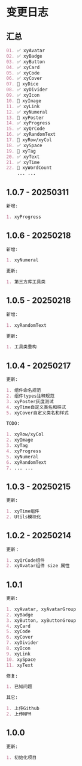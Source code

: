 # 变更日志

## 汇总

```markdown
01. ✅ xyAvatar
02. ✅ xyBadge
03. ✅ xyButton
04. ✅ xyCard
05. ✅ xyCode
06. ✅ xyCover
07. 🔲 xyDice
08. ✅ xyDivider
09. ✅ xyIcon
10. 🔲 xyImage
11. ✅ xyLink
12. ✅ xyNumeral
13. 🔲 xyPoster
14. ✅ xyProgress
15. ✅ xyQrCode
16. ✅ xyRandomText
17. 🔲 xyRow/xyCol
18. ✅ xySpace
19. 🔲 xyTag
20. ✅ xyText
21. ✅ xyTime
22. 🔲 xyWordCount
    ... ...
```

## 1.0.7 - 20250311

```markdown
新增:

1. xyProgress
```

## 1.0.6 - 20250218

```markdown
新增:

1. xyNumeral

更新:

1. 第三方库工具类
```

## 1.0.5 - 20250218

```markdown
新增:

1. xyRandomText

更新:

1. 工具类重构
```

## 1.0.4 - 20250217

```markdown
更新:

1. 组件命名规范
2. 组件types注释规范
3. xyPoster灰度测试
4. xyTime自定义类名和样式
5. xyCover自定义类名和样式

TODO:

1. xyRow/xyCol
2. xyImage
3. xyTag
4. xyProgress
5. xyNumeral
6. xyRandomText
7. ... ...
```

## 1.0.3 - 20250215

```markdown
更新:

1. xyTime组件
2. Utils模块化
```

## 1.0.2 - 20250214

```markdown
更新：

1. xyQrCode组件
2. xyAvatar组件 size 属性
```

## 1.0.1

```markdown
更新:

1. xyAvatar, xyAvatarGroup
2. xyBadge
3. xyButton, xyButtonGroup
4. xyCard
5. xyCode
6. xyCover
7. xyDivider
8. xyIcon
9. xyLink
10. xySpace
11. xyText

修复:

1. 已知问题

其它:

1. 上传Github
2. 上传NPM
```

## 1.0.0

```markdown
更新:

1. 初始化项目
```